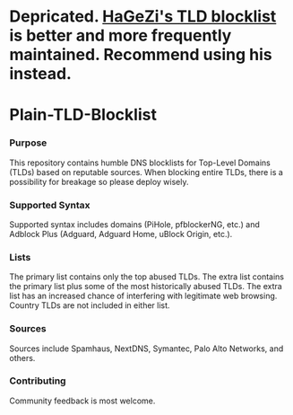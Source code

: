 # **Depricated. [HaGeZi's TLD blocklist](https://github.com/hagezi/dns-blocklists#most-abused-tlds---protects-against-known-malicious-top-level-domains-) is better and more frequently maintained. Recommend using his instead.** 



# Plain-TLD-Blocklist

### Purpose
This repository contains humble DNS blocklists for Top-Level Domains (TLDs) based on reputable sources. When blocking entire TLDs, there is a possibility for breakage so please deploy wisely. 

### Supported Syntax
Supported syntax includes domains (PiHole, pfblockerNG, etc.) and Adblock Plus (Adguard, Adguard Home, uBlock Origin, etc.). 

### Lists
The primary list contains only the top abused TLDs.  The extra list contains the primary list plus some of the most historically abused TLDs.  The extra list has an increased chance of interfering with legitimate web browsing. Country TLDs are not included in either list.

### Sources
Sources include Spamhaus, NextDNS, Symantec, Palo Alto Networks, and others.

### Contributing
Community feedback is most welcome.
